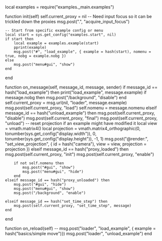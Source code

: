 local examples = require("examples._main.examples")

function init(self)
	self.current_proxy = nil
	-- Need input focus so it can be trickled down the proxies
	msg.post(".", "acquire_input_focus")

	-- Start from specific example config or menu
	local start = sys.get_config("examples.start", nil)
	if start then
		local example = examples.example(start)
		pprint(example)
		msg.post("#", "load_example", { example = hash(start), nomenu = true, nobg = example.nobg })
	else
		msg.post("menu#gui", "show")
	end
end

function on_message(self, message_id, message, sender)
	if message_id == hash("load_example") then
		print("load_example", message.example)
		if message.nobg then
			msg.post("/background", "disable")
		end
		self.current_proxy = msg.url(nil, "loader", message.example)
		msg.post(self.current_proxy, "load")
		self.nomenu = message.nomenu
	elseif message_id == hash("unload_example") then
		msg.post(self.current_proxy, "disable")
		msg.post(self.current_proxy, "final")
		msg.post(self.current_proxy, "unload")
		-- reset projection if an example might have modified it
		local view = vmath.matrix4()
		local projection = vmath.matrix4_orthographic(0, tonumber(sys.get_config("display.width")), 0, tonumber(sys.get_config("display.height")), -1, 1)
		msg.post("@render:", "set_view_projection", { id = hash("camera"), view = view, projection = projection })
	elseif message_id == hash("proxy_loaded") then
		msg.post(self.current_proxy, "init")
		msg.post(self.current_proxy, "enable")
		
		if not self.nomenu then
			msg.post("#gui", "show")
			msg.post("menu#gui", "hide")
		end
	elseif message_id == hash("proxy_unloaded") then
		msg.post("#gui", "hide")
		msg.post("menu#gui", "show")
		msg.post("/background", "enable")
		
	elseif message_id == hash("set_time_step") then
		msg.post(self.current_proxy, "set_time_step", message)
	end
end

function on_reload(self)
--	msg.post("loader", "load_example", { example = hash("basics/simple move")})
	msg.post("loader", "unload_example")
end

